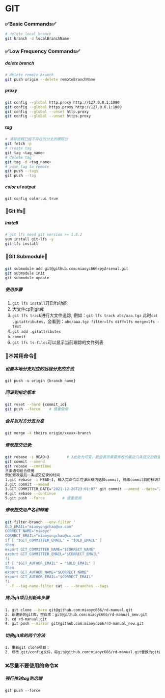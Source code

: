 # GIT

### ✅Basic Commands✅
```bash
# delete local branch
git branch -d localBranchName
```

### ✅Low Frequency Commands✅
##### delete branch
```bash
# delete remote branch
git push origin --delete remoteBranchName
```

##### proxy
```bash
git config --global http.proxy http://127.0.0.1:1080
git config --global https.proxy http://127.0.0.1:1080
git config --global --unset http.proxy
git config --global --unset https.proxy
```

##### tag
```bash
# 清除远程已经不存在的分支的跟踪分
git fetch -p
# create tag
git tag <tag_name>
# delete tag
git tag -d <tag_name>
# push tag to remote
git push --tags
git push --tag
```

##### color ui output
`git config color.ui true`

### 🔶Git lfs🔶
##### Install
```bash
# git lfs need git version >= 1.8.2
yum install git-lfs -y
git lfs install
```

### 🔶Git Submodule🔶
##### 
```bash
git submodule add git@github.com:miaoyc666/pyArsenal.git
git submodule init
git submodule update
```

##### 使用步骤
1. `git lfs install`开启lfs功能
2. 大文件cp到git库
3. `git lfs track`进行大文件追踪, 例如：`git lfs track abc/aaa.tgz`
此时`cat .gitattributes`，会看到：`abc/aaa.tgz filter=lfs diff=lfs merge=lfs -text`
4. `git add .gitattributes`
5. `commit`
6. `git lfs ls-files`可以显示当前跟踪的文件列表


### 🔶不常用命令🔶

##### 设置本地分支对应的远程分支的方法
`git push -u origin {branch name}`

##### 回滚到指定版本
```bash
git reset --hard {commit_id}
git push --force    # 慎重使用
```

##### 合并以对方分支为准
```bash
git merge -X theirs origin/xxxxx-branch
```

##### 修改提交记录:
```bash
git rebase -i HEAD~3        # 3此处为可变，数值表示需要修改的最近几条提交的数量
git commit --amend 
git rebase --continue
三条语句组合使用
例如修改最后一条提交记录的时间
1.git rebase -i HEAD~1, 输入完命令后在弹出框内选择commit, 修改commit前的标识为edit
2.git commit --amend
3.GIT_COMMITTER_DATE="2021-12-26T23:01:07" git commit --amend --date="2021-12-26T23:01:07"
4.git rebase --continue
5.git push --force        # 慎重使用
```

##### 修改提交用户名和邮箱
```bash
git filter-branch --env-filter '
OLD_EMAIL="miaoyongchao@xx.com" 
CORRECT_NAME="miaoyc"
CORRECT_EMAIL="miaoyongchao@xx.com"
if [ "$GIT_COMMITTER_EMAIL" = "$OLD_EMAIL" ]
then
export GIT_COMMITTER_NAME="$CORRECT_NAME"
export GIT_COMMITTER_EMAIL="$CORRECT_EMAIL"
fi
if [ "$GIT_AUTHOR_EMAIL" = "$OLD_EMAIL" ]
then
export GIT_AUTHOR_NAME="$CORRECT_NAME"
export GIT_AUTHOR_EMAIL="$CORRECT_EMAIL"
fi
' -f --tag-name-filter cat -- --branches --tags
```

##### 拷贝git项目到新库步骤
```bash
1. git clone --bare git@github.com:miaoyc666/rd-manual.git
2. 新建新的git库，空白库：git@github.com:miaoyc666/rd-manual_new.git
3. cd rd-manual.git
4. git push --mirror git@github.com:miaoyc666/rd-manual_new.git
```

##### 切换git库的两个方法
```bash
1. 重新git clone项目；
2. 修改.git/config文件，将git@github.com:miaoyc666/rd-manual.git替换为git@github.com:miaoyc666/rd-manual_new.git
```

### ❌尽量不要使用的命令❌
##### 强行推送tag到远端
`git push --force`


